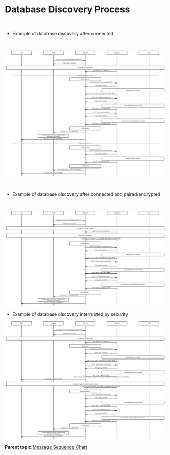 # Database Discovery Process

<br />

-   Example of database discovery after connected

<br />

![](GUID-3321F98D-A0FF-471B-A4FA-5896D14BCDA3-low.png)

<br />

-   Example of database discovery after connected and paired/encrypted

<br />

![](GUID-D59DDE1B-C07C-4092-8861-F9304F8DFDFF-low.png)

-   Example of database discovery interrupted by security

![](GUID-03CB33A0-DB3E-4991-A3F3-C6F109D833F6-low.png)

**Parent topic:**[Message Sequence Chart](GUID-92488830-E17D-4AA1-9A3C-BEC23C905D64.md)

